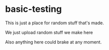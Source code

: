 # basic-testing
This is just a place for random stuff that's made.

We just upload random stuff we make here

Also anything here could brake at any moment.
